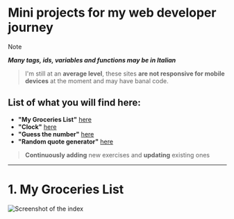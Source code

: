# Mini projects for my web developer journey
> [!NOTE]
>_**Many tags, ids, variables and functions may be in Italian**_

>I'm still at an **average level**, these sites **are not responsive for mobile devices** at the moment and may have  banal code.
## List of what you will find here:
- **"My Groceries List"** [here](#1-My-Groceries-List)
- **"Clock"** [here](/Clock)
- **"Guess the number"** [here](/GuessTheNumber)
- **"Random quote generator"** [here](/RandomQuotes)
>**Continuously adding** new exercises and **updating** existing ones
---
# 1. My Groceries List
![Screenshot of the index](https://i.postimg.cc/dQTtt3Rc/list.png)
